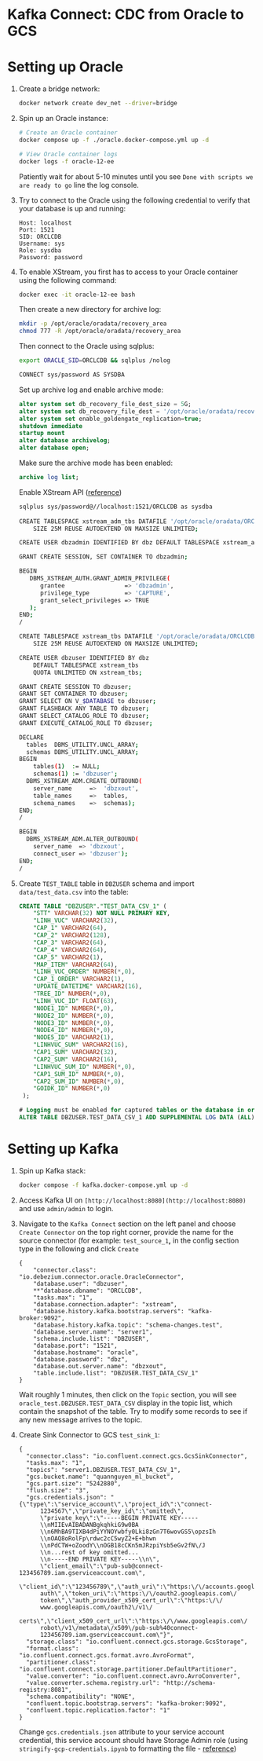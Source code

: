 # Kafka Connect: CDC from Oracle to GCS

# Setting up Oracle

1. Create a bridge network:
    
    ```bash
    docker network create dev_net --driver=bridge
    ```
    
2. Spin up an Oracle instance:
    
    ```bash
    # Create an Oracle container
    docker compose up -f ./oracle.docker-compose.yml up -d
    
    # View Oracle container logs
    docker logs -f oracle-12-ee
    ```
    
    Patiently wait for about 5-10 minutes until you see `Done with scripts we are ready to go` line the log console.
    
3. Try to connect to the Oracle using the following credential to verify that your database is up and running:
    
    ```
    Host: localhost
    Port: 1521
    SID: ORCLCDB
    Username: sys
    Role: sysdba
    Password: password
    ```
    
4. To enable XStream, you first has to access to your Oracle container using the following command:
    
    ```bash
    docker exec -it oracle-12-ee bash
    ```
    
    Then create a new directory for archive log:
    
    ```bash
    mkdir -p /opt/oracle/oradata/recovery_area
    chmod 777 -R /opt/oracle/oradata/recovery_area
    ```
    
    Then connect to the Oracle using sqlplus:
    
    ```bash
    export ORACLE_SID=ORCLCDB && sqlplus /nolog
    
    CONNECT sys/password AS SYSDBA
    ```
    
    Set up archive log and enable archive mode:
    
    ```sql
    alter system set db_recovery_file_dest_size = 5G;
    alter system set db_recovery_file_dest = '/opt/oracle/oradata/recovery_area' scope=spfile;
    alter system set enable_goldengate_replication=true;
    shutdown immediate
    startup mount
    alter database archivelog;
    alter database open;
    ```
    
    Make sure the archive mode has been enabled:
    
    ```sql
    archive log list;
    ```
    
    Enable XStream API ([reference](https://debezium.io/documentation/reference/1.9/connectors/oracle.html#_creating_xstream_users_for_the_connector))
    
    ```bash
    sqlplus sys/password@//localhost:1521/ORCLCDB as sysdba
      
    CREATE TABLESPACE xstream_adm_tbs DATAFILE '/opt/oracle/oradata/ORCLCDB/xstream_adm_tbs.dbf'
        SIZE 25M REUSE AUTOEXTEND ON MAXSIZE UNLIMITED;
    
    CREATE USER dbzadmin IDENTIFIED BY dbz DEFAULT TABLESPACE xstream_adm_tbs QUOTA UNLIMITED ON xstream_adm_tbs;
    
    GRANT CREATE SESSION, SET CONTAINER TO dbzadmin;
    
    BEGIN
       DBMS_XSTREAM_AUTH.GRANT_ADMIN_PRIVILEGE(
          grantee                 => 'dbzadmin',
          privilege_type          => 'CAPTURE',
          grant_select_privileges => TRUE
       );
    END;
    /
    
    CREATE TABLESPACE xstream_tbs DATAFILE '/opt/oracle/oradata/ORCLCDB/xstream_tbs.dbf'
        SIZE 25M REUSE AUTOEXTEND ON MAXSIZE UNLIMITED;
    
    CREATE USER dbzuser IDENTIFIED BY dbz
        DEFAULT TABLESPACE xstream_tbs
        QUOTA UNLIMITED ON xstream_tbs;
    
    GRANT CREATE SESSION TO dbzuser;
    GRANT SET CONTAINER TO dbzuser;
    GRANT SELECT ON V_$DATABASE to dbzuser;
    GRANT FLASHBACK ANY TABLE TO dbzuser;
    GRANT SELECT_CATALOG_ROLE TO dbzuser;
    GRANT EXECUTE_CATALOG_ROLE TO dbzuser;
    
    DECLARE
      tables  DBMS_UTILITY.UNCL_ARRAY;
      schemas DBMS_UTILITY.UNCL_ARRAY;
    BEGIN
        tables(1)  := NULL;
        schemas(1) := 'dbzuser';
      DBMS_XSTREAM_ADM.CREATE_OUTBOUND(
        server_name     =>  'dbzxout',
        table_names     =>  tables,
        schema_names    =>  schemas);
    END;
    /
    
    BEGIN
      DBMS_XSTREAM_ADM.ALTER_OUTBOUND(
        server_name  => 'dbzxout',
        connect_user => 'dbzuser');
    END;
    /
    ```
    
5. Create `TEST_TABLE` table in `DBZUSER` schema and import `data/test_data.csv` into the table:
    
    ```sql
    CREATE TABLE "DBZUSER"."TEST_DATA_CSV_1" (
    	"STT" VARCHAR(32) NOT NULL PRIMARY KEY, 
    	"LINH_VUC" VARCHAR2(32), 
    	"CAP_1" VARCHAR2(64), 
    	"CAP_2" VARCHAR2(128), 
    	"CAP_3" VARCHAR2(64), 
    	"CAP_4" VARCHAR2(64), 
    	"CAP_5" VARCHAR2(1), 
    	"MAP_ITEM" VARCHAR2(64), 
    	"LINH_VUC_ORDER" NUMBER(*,0), 
    	"CAP_1_ORDER" VARCHAR2(1), 
    	"UPDATE_DATETIME" VARCHAR2(16), 
    	"TREE_ID" NUMBER(*,0), 
    	"LINH_VUC_ID" FLOAT(63), 
    	"NODE1_ID" NUMBER(*,0), 
    	"NODE2_ID" NUMBER(*,0), 
    	"NODE3_ID" NUMBER(*,0), 
    	"NODE4_ID" NUMBER(*,0), 
    	"NODE5_ID" VARCHAR2(1), 
    	"LINHVUC_SUM" VARCHAR2(16), 
    	"CAP1_SUM" VARCHAR2(32), 
    	"CAP2_SUM" VARCHAR2(16), 
    	"LINHVUC_SUM_ID" NUMBER(*,0), 
    	"CAP1_SUM_ID" NUMBER(*,0), 
    	"CAP2_SUM_ID" NUMBER(*,0), 
    	"GOIDK_ID" NUMBER(*,0)
     );
    
    # Logging must be enabled for captured tables or the database in order for data changes to capture the before state of changed database rows
    ALTER TABLE DBZUSER.TEST_DATA_CSV_1 ADD SUPPLEMENTAL LOG DATA (ALL) COLUMNS;
    ```
    

# Setting up Kafka

1. Spin up Kafka stack:
    
    ```bash
    docker compose -f kafka.docker-compose.yml up -d
    ```
    
2. Access Kafka UI on `[http://localhost:8080](http://localhost:8080)` and use `admin/admin` to login.
3. Navigate to the `Kafka Connect` section on the left panel and choose `Create Connector` on the top right corner, provide the name for the source connector (for example: `test_source_1`**,** in the config section type in the following and click `Create`
    
    ```
    {
    	"connector.class": "io.debezium.connector.oracle.OracleConnector",
    	"database.user": "dbzuser",
    	**"database.dbname": "ORCLCDB",
    	"tasks.max": "1",
    	"database.connection.adapter": "xstream",
    	"database.history.kafka.bootstrap.servers": "kafka-broker:9092",
    	"database.history.kafka.topic": "schema-changes.test",
    	"database.server.name": "server1",
    	"schema.include.list": "DBZUSER",
    	"database.port": "1521",
    	"database.hostname": "oracle",
    	"database.password": "dbz",
    	"database.out.server.name": "dbzxout",
    	"table.include.list": "DBZUSER.TEST_DATA_CSV_1"
    }
    ```
    
    Wait roughly 1 minutes, then click on the `Topic` section, you will see `oracle_test.DBZUSER.TEST_DATA_CSV` display in the topic list, which contain the snapshot of the table. Try to modify some records to see if any new message arrives to the topic.
    
4. Create Sink Connector to GCS `test_sink_1`:
    
    ```
    {
      "connector.class": "io.confluent.connect.gcs.GcsSinkConnector",
      "tasks.max": "1",
      "topics": "server1.DBZUSER.TEST_DATA_CSV_1",
      "gcs.bucket.name": "quannguyen_ml_bucket",
      "gcs.part.size": "5242880",
      "flush.size": "3",
      "gcs.credentials.json": "{\"type\":\"service_account\",\"project_id\":\"connect-
          1234567\",\"private_key_id\":\"omitted\",
          \"private_key\":\"-----BEGIN PRIVATE KEY-----
          \\nMIIEvAIBADANBgkqhkiG9w0BA
          \\n6MhBA9TIXB4dPiYYNOYwbfy0Lki8zGn7T6wovGS5\opzsIh
          \\nOAQ8oRolFp\rdwc2cC5wyZ2+E+bhwn
          \\nPdCTW+oZoodY\\nOGB18cCKn5mJRzpiYsb5eGv2fN\/J
          \\n...rest of key omitted...
          \\n-----END PRIVATE KEY-----\\n\",
          \"client_email\":\"pub-sub@connect-123456789.iam.gserviceaccount.com\",
          \"client_id\":\"123456789\",\"auth_uri\":\"https:\/\/accounts.google.com\/o\/oauth2\/
          auth\",\"token_uri\":\"https:\/\/oauth2.googleapis.com\/
          token\",\"auth_provider_x509_cert_url\":\"https:\/\/
          www.googleapis.com\/oauth2\/v1\/
          certs\",\"client_x509_cert_url\":\"https:\/\/www.googleapis.com\/
          robot\/v1\/metadata\/x509\/pub-sub%40connect-
          123456789.iam.gserviceaccount.com\"}",
      "storage.class": "io.confluent.connect.gcs.storage.GcsStorage",
      "format.class": "io.confluent.connect.gcs.format.avro.AvroFormat",
      "partitioner.class": "io.confluent.connect.storage.partitioner.DefaultPartitioner",
      "value.converter": "io.confluent.connect.avro.AvroConverter",
      "value.converter.schema.registry.url": "http://schema-registry:8081",
      "schema.compatibility": "NONE",
      "confluent.topic.bootstrap.servers": "kafka-broker:9092",
      "confluent.topic.replication.factor": "1"
    }
    ```
    
    Change `gcs.credentials.json` attribute to your service account credential, this service account should have Storage Admin role (using `stringify-gcp-credentials.ipynb` to formatting the file - [reference](https://docs.confluent.io/kafka-connect-gcs-sink/current/overview.html#id3))